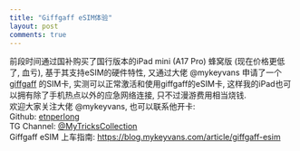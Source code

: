 ```yaml
---
title: "Giffgaff eSIM体验"
layout: post
comments: true
---
```

前段时间通过国补购买了国行版本的iPad mini (A17 Pro) 蜂窝版 (现在价格更低了,  血亏),  基于其支持eSIM的硬件特性,  又通过大佬 @mykeyvans 申请了一个 [giffgaff](https://www.giffgaff.com/) 的SIM卡,  实测可以正常激活和使用giffgaff的eSIM卡,  这样我的iPad也可以拥有除了手机热点以外的应急网络连接,  只不过漫游费用相当烧钱.  
欢迎大家关注大佬 @mykeyvans,  也可以联系他开卡:  
Github: [etnperlong](https://github.com/etnperlong)  
TG Channel: [@MyTricksCollection](https://t.me/MyTricksCollection)  
Giffgaff eSIM 上车指南: https://blog.mykeyvans.com/article/giffgaff-esim
